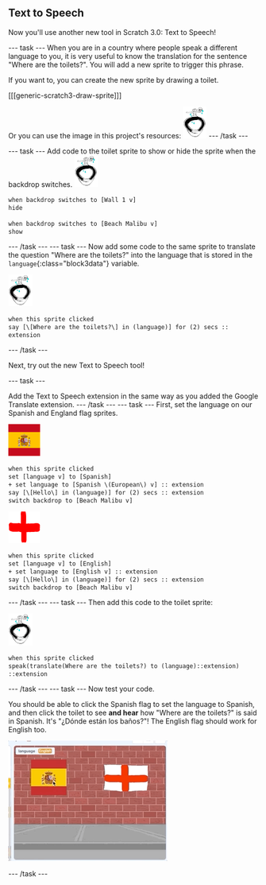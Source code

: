 ## Text to Speech

Now you'll use another new tool in Scratch 3.0: Text to Speech!

--- task ---
When you are in a country where people speak a different language to you, it is very useful to know the translation for the sentence "Where are the toilets?". You will add a new sprite to trigger this phrase. 

If you want to, you can create the new sprite by drawing a toilet.

[[[generic-scratch3-draw-sprite]]]

Or you can use the image in this project's resources:
![Toilet sprite](images/toiletSmall.png)
--- /task ---

--- task ---
Add code to the toilet sprite to show or hide the sprite when the backdrop switches.
![Toilet sprite](images/toiletSmall.png)
```blocks3
when backdrop switches to [Wall 1 v]
hide

when backdrop switches to [Beach Malibu v]
show
```
--- /task ---
--- task ---
Now add some code to the same sprite to translate the question "Where are the toilets?" into the language that is stored in the `language`{:class="block3data"} variable. 

![Toilet sprite](images/toiletSmall.png)
```blocks3
when this sprite clicked
say [\[Where are the toilets?\] in (language)] for (2) secs :: extension
```
--- /task ---

Next, try out the new Text to Speech tool!

--- task ---

Add the Text to Speech extension in the same way as you added the Google Translate extension.
--- /task ---
--- task ---
First, set the language on our Spanish and England flag sprites.

![Spain sprite](images/spainSmall.png)
```blocks3
when this sprite clicked
set [language v] to [Spanish]
+ set language to [Spanish \(European\) v] :: extension
say [\[Hello\] in (language)] for (2) secs :: extension
switch backdrop to [Beach Malibu v]
```

![England sprite](images/englandSmall.png)
```blocks3
when this sprite clicked
set [language v] to [English]
+ set language to [English v] :: extension
say [\[Hello\] in (language)] for (2) secs :: extension
switch backdrop to [Beach Malibu v]
```
--- /task ---
--- task ---
Then add this code to the toilet sprite:

![Toilet sprite](images/toiletSmall.png)
```blocks3
when this sprite clicked
speak(translate(Where are the toilets?) to (language)::extension) ::extension
```
--- /task ---
--- task ---
Now test your code.

You should be able to click the Spanish flag to set the language to Spanish, and then click the toilet to see **and hear** how "Where are the toilets?" is said in Spanish. It's "¿Dónde están los baños?"! The English flag should work for English too.

![Test code to translate toilet phrase](images/textToSpeechTest.gif)

--- /task ---
